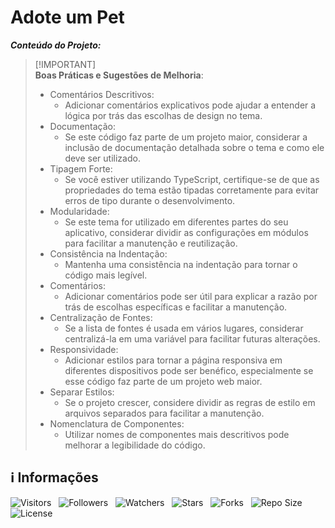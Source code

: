 <!-- Título -->
# Adote um Pet

***Conteúdo do Projeto:***

> [!IMPORTANT]\
> **Boas Práticas e Sugestões de Melhoria**:
>
> * Comentários Descritivos:
>   * Adicionar comentários explicativos pode ajudar a entender a lógica por trás das escolhas de design no tema.
> * Documentação:
>   * Se este código faz parte de um projeto maior, considerar a inclusão de documentação detalhada sobre o tema e como ele deve ser utilizado.
> * Tipagem Forte:
>   * Se você estiver utilizando TypeScript, certifique-se de que as propriedades do tema estão tipadas corretamente para evitar erros de tipo durante o desenvolvimento.
> * Modularidade:
>   * Se este tema for utilizado em diferentes partes do seu aplicativo, considerar dividir as configurações em módulos para facilitar a manutenção e reutilização.
> * Consistência na Indentação:
>   * Mantenha uma consistência na indentação para tornar o código mais legível.
> * Comentários:
>   * Adicionar comentários pode ser útil para explicar a razão por trás de escolhas específicas e facilitar a manutenção.
> * Centralização de Fontes:
>   * Se a lista de fontes é usada em vários lugares, considerar centralizá-la em uma variável para facilitar futuras alterações.
> * Responsividade:
>   * Adicionar estilos para tornar a página responsiva em diferentes dispositivos pode ser benéfico, especialmente se esse código faz parte de um projeto web maior.
> * Separar Estilos:
>   * Se o projeto crescer, considere dividir as regras de estilo em arquivos separados para facilitar a manutenção.
> * Nomenclatura de Componentes:
>   * Utilizar nomes de componentes mais descritivos pode melhorar a legibilidade do código.

<!-- Informações -->
## &#8505; Informações

![Visitors](https://api.visitorbadge.io/api/visitors?path=Devsgeeknerd%2Fpro-ado-pet-eve-onl&label=Visitantes&labelColor=%23700070&labelStyle=none&countColor=%23000fff&style=plastic&color=%23ffffff "Total de Visitantes")
&nbsp;
![Followers](https://img.shields.io/github/followers/Devsgeeknerd?style=p&label=Seguidores&labelColor=800080&color=000fff "Total de Seguidores")
&nbsp;
![Watchers](https://img.shields.io/github/watchers/Devsgeeknerd/pro-ado-pet-eve-onl?style=p&label=Observadores&labelColor=800080&color=000fff "Total de Observadores")
&nbsp;
![Stars](https://img.shields.io/github/stars/Devsgeeknerd/pro-ado-pet-eve-onl?style=p&label=Estrelas&labelColor=800080&color=000fff "Total de Estrelas")
&nbsp;
![Forks](https://img.shields.io/github/forks/Devsgeeknerd/pro-ado-pet-eve-onl?style=p&label=Bifurcações&labelColor=800080&color=000fff "Total de Bifurcações")
&nbsp;
![Repo Size](https://img.shields.io/github/repo-size/Devsgeeknerd/pro-ado-pet-eve-onl?style=p&label=Tamanho&labelColor=800080&color=000fff "Tamanho do Repositório")
&nbsp;
![License](https://img.shields.io/github/license/Devsgeeknerd/pro-ado-pet-eve-onl?style=p&label=Licença&labelColor=800080&color=000fff "Licença do Repositório")
